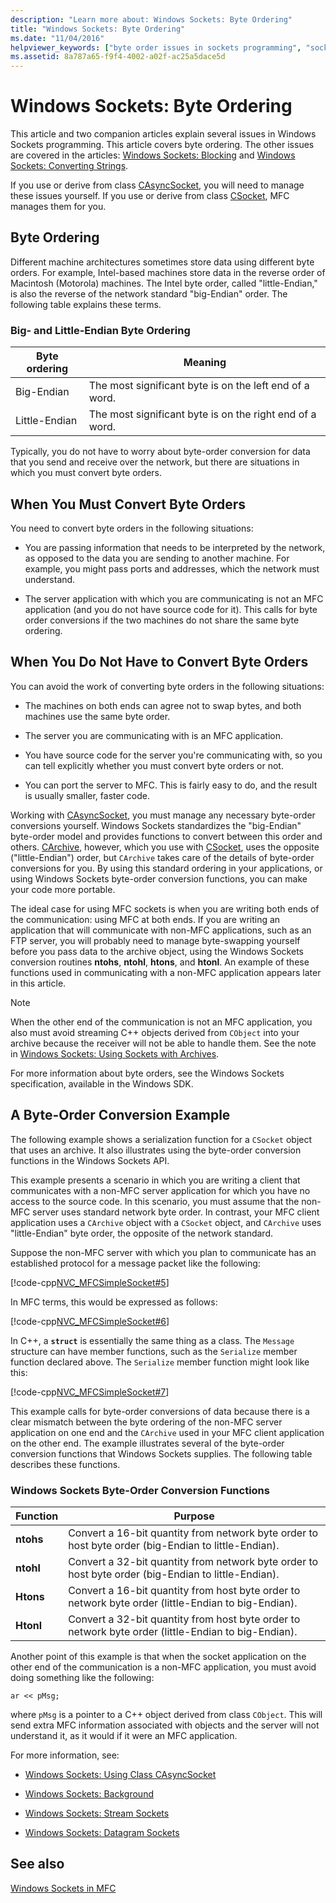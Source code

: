 ```yaml
---
description: "Learn more about: Windows Sockets: Byte Ordering"
title: "Windows Sockets: Byte Ordering"
ms.date: "11/04/2016"
helpviewer_keywords: ["byte order issues in sockets programming", "sockets [MFC], byte order issues", "Windows Sockets [MFC], byte order issues"]
ms.assetid: 8a787a65-f9f4-4002-a02f-ac25a5dace5d
---
```

# Windows Sockets: Byte Ordering

This article and two companion articles explain several issues in Windows Sockets programming. This article covers byte ordering. The other issues are covered in the articles: [Windows Sockets: Blocking](../mfc/windows-sockets-blocking.md) and [Windows Sockets: Converting Strings](../mfc/windows-sockets-converting-strings.md).

If you use or derive from class [CAsyncSocket](../mfc/reference/casyncsocket-class.md), you will need to manage these issues yourself. If you use or derive from class [CSocket](../mfc/reference/csocket-class.md), MFC manages them for you.

## Byte Ordering

Different machine architectures sometimes store data using different byte orders. For example, Intel-based machines store data in the reverse order of Macintosh (Motorola) machines. The Intel byte order, called "little-Endian," is also the reverse of the network standard "big-Endian" order. The following table explains these terms.

### Big- and Little-Endian Byte Ordering

|Byte ordering|Meaning|
|-------------------|-------------|
|Big-Endian|The most significant byte is on the left end of a word.|
|Little-Endian|The most significant byte is on the right end of a word.|

Typically, you do not have to worry about byte-order conversion for data that you send and receive over the network, but there are situations in which you must convert byte orders.

## When You Must Convert Byte Orders

You need to convert byte orders in the following situations:

- You are passing information that needs to be interpreted by the network, as opposed to the data you are sending to another machine. For example, you might pass ports and addresses, which the network must understand.

- The server application with which you are communicating is not an MFC application (and you do not have source code for it). This calls for byte order conversions if the two machines do not share the same byte ordering.

## When You Do Not Have to Convert Byte Orders

You can avoid the work of converting byte orders in the following situations:

- The machines on both ends can agree not to swap bytes, and both machines use the same byte order.

- The server you are communicating with is an MFC application.

- You have source code for the server you're communicating with, so you can tell explicitly whether you must convert byte orders or not.

- You can port the server to MFC. This is fairly easy to do, and the result is usually smaller, faster code.

Working with [CAsyncSocket](../mfc/reference/casyncsocket-class.md), you must manage any necessary byte-order conversions yourself. Windows Sockets standardizes the "big-Endian" byte-order model and provides functions to convert between this order and others. [CArchive](../mfc/reference/carchive-class.md), however, which you use with [CSocket](../mfc/reference/csocket-class.md), uses the opposite ("little-Endian") order, but `CArchive` takes care of the details of byte-order conversions for you. By using this standard ordering in your applications, or using Windows Sockets byte-order conversion functions, you can make your code more portable.

The ideal case for using MFC sockets is when you are writing both ends of the communication: using MFC at both ends. If you are writing an application that will communicate with non-MFC applications, such as an FTP server, you will probably need to manage byte-swapping yourself before you pass data to the archive object, using the Windows Sockets conversion routines **ntohs**, **ntohl**, **htons**, and **htonl**. An example of these functions used in communicating with a non-MFC application appears later in this article.

> [!NOTE]
> When the other end of the communication is not an MFC application, you also must avoid streaming C++ objects derived from `CObject` into your archive because the receiver will not be able to handle them. See the note in [Windows Sockets: Using Sockets with Archives](../mfc/windows-sockets-using-sockets-with-archives.md).

For more information about byte orders, see the Windows Sockets specification, available in the Windows SDK.

## A Byte-Order Conversion Example

The following example shows a serialization function for a `CSocket` object that uses an archive. It also illustrates using the byte-order conversion functions in the Windows Sockets API.

This example presents a scenario in which you are writing a client that communicates with a non-MFC server application for which you have no access to the source code. In this scenario, you must assume that the non-MFC server uses standard network byte order. In contrast, your MFC client application uses a `CArchive` object with a `CSocket` object, and `CArchive` uses "little-Endian" byte order, the opposite of the network standard.

Suppose the non-MFC server with which you plan to communicate has an established protocol for a message packet like the following:

[!code-cpp[NVC_MFCSimpleSocket#5](../mfc/codesnippet/cpp/windows-sockets-byte-ordering_1.cpp)]

In MFC terms, this would be expressed as follows:

[!code-cpp[NVC_MFCSimpleSocket#6](../mfc/codesnippet/cpp/windows-sockets-byte-ordering_2.cpp)]

In C++, a **`struct`** is essentially the same thing as a class. The `Message` structure can have member functions, such as the `Serialize` member function declared above. The `Serialize` member function might look like this:

[!code-cpp[NVC_MFCSimpleSocket#7](../mfc/codesnippet/cpp/windows-sockets-byte-ordering_3.cpp)]

This example calls for byte-order conversions of data because there is a clear mismatch between the byte ordering of the non-MFC server application on one end and the `CArchive` used in your MFC client application on the other end. The example illustrates several of the byte-order conversion functions that Windows Sockets supplies. The following table describes these functions.

### Windows Sockets Byte-Order Conversion Functions

|Function|Purpose|
|--------------|-------------|
|**ntohs**|Convert a 16-bit quantity from network byte order to host byte order (big-Endian to little-Endian).|
|**ntohl**|Convert a 32-bit quantity from network byte order to host byte order (big-Endian to little-Endian).|
|**Htons**|Convert a 16-bit quantity from host byte order to network byte order (little-Endian to big-Endian).|
|**Htonl**|Convert a 32-bit quantity from host byte order to network byte order (little-Endian to big-Endian).|

Another point of this example is that when the socket application on the other end of the communication is a non-MFC application, you must avoid doing something like the following:

`ar << pMsg;`

where `pMsg` is a pointer to a C++ object derived from class `CObject`. This will send extra MFC information associated with objects and the server will not understand it, as it would if it were an MFC application.

For more information, see:

- [Windows Sockets: Using Class CAsyncSocket](../mfc/windows-sockets-using-class-casyncsocket.md)

- [Windows Sockets: Background](../mfc/windows-sockets-background.md)

- [Windows Sockets: Stream Sockets](../mfc/windows-sockets-stream-sockets.md)

- [Windows Sockets: Datagram Sockets](../mfc/windows-sockets-datagram-sockets.md)

## See also

[Windows Sockets in MFC](../mfc/windows-sockets-in-mfc.md)
